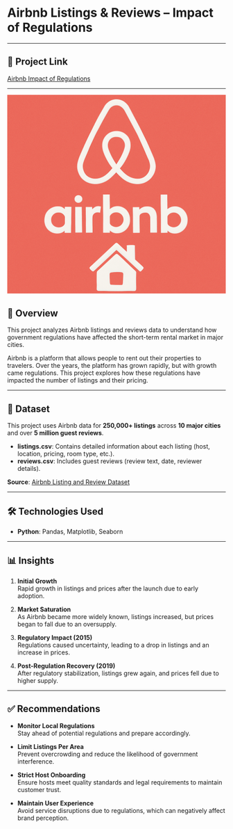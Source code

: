 # Airbnb Listings & Reviews – Impact of Regulations


---

## 🚀 Project Link

[Airbnb Impact of Regulations](https://www.kaggle.com/code/samarthharde/airbnb-project)

---

![](AirBnB_image.png)



## 📌 Overview
This project analyzes Airbnb listings and reviews data to understand how government regulations have affected the short-term rental market in major cities.

Airbnb is a platform that allows people to rent out their properties to travelers. Over the years, the platform has grown rapidly, but with growth came regulations. This project explores how these regulations have impacted the number of listings and their pricing.

---


## 📂 Dataset

This project uses Airbnb data for **250,000+ listings** across **10 major cities** and over **5 million guest reviews**.

- **listings.csv**: Contains detailed information about each listing (host, location, pricing, room type, etc.).
- **reviews.csv**: Includes guest reviews (review text, date, reviewer details).

**Source**: [Airbnb Listing and Review Dataset](https://www.kaggle.com/datasets/mysarahmadbhat/airbnb-listings-reviews)

---

## 🛠 Technologies Used

- **Python**: Pandas, Matplotlib, Seaborn

---

## 📊 Insights

1. **Initial Growth**  
   Rapid growth in listings and prices after the launch due to early adoption.

2. **Market Saturation**  
   As Airbnb became more widely known, listings increased, but prices began to fall due to an oversupply.

3. **Regulatory Impact (2015)**  
   Regulations caused uncertainty, leading to a drop in listings and an increase in prices.

4. **Post-Regulation Recovery (2019)**  
   After regulatory stabilization, listings grew again, and prices fell due to higher supply.

---

## ✅ Recommendations

- **Monitor Local Regulations**  
  Stay ahead of potential regulations and prepare accordingly.

- **Limit Listings Per Area**  
  Prevent overcrowding and reduce the likelihood of government interference.

- **Strict Host Onboarding**  
  Ensure hosts meet quality standards and legal requirements to maintain customer trust.

- **Maintain User Experience**  
  Avoid service disruptions due to regulations, which can negatively affect brand perception.


